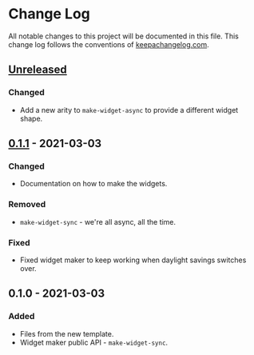 # Change Log
All notable changes to this project will be documented in this file. This change log follows the conventions of [keepachangelog.com](http://keepachangelog.com/).

## [Unreleased]
### Changed
- Add a new arity to `make-widget-async` to provide a different widget shape.

## [0.1.1] - 2021-03-03
### Changed
- Documentation on how to make the widgets.

### Removed
- `make-widget-sync` - we're all async, all the time.

### Fixed
- Fixed widget maker to keep working when daylight savings switches over.

## 0.1.0 - 2021-03-03
### Added
- Files from the new template.
- Widget maker public API - `make-widget-sync`.

[Unreleased]: https://github.com/your-name/advent2020/compare/0.1.1...HEAD
[0.1.1]: https://github.com/your-name/advent2020/compare/0.1.0...0.1.1
